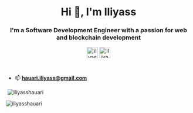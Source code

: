 <h1 align="center">Hi 👋, I'm Iliyass</h1>
<h3 align="center">I'm a Software Development Engineer with a passion for web and blockchain development</h3>

<p align="center">
<a href="https://twitter.com/ilyass0627" target="blank"><img align="center" src="https://cdn.jsdelivr.net/npm/simple-icons@3.0.1/icons/twitter.svg" alt="ilyass0627" height="30" width="30" /></a>
<a href="https://www.linkedin.com/in/iliyass-hauari-07558618b/" target="blank"><img align="center" src="https://cdn.jsdelivr.net/npm/simple-icons@3.0.1/icons/linkedin.svg" alt="iliyass-hauari-07558618b" height="30" width="30" /></a>
</p><br/>


- 📫  **hauari.iliyass@gmail.com**


<p>&nbsp;<img align="center" src="https://github-readme-stats.vercel.app/api?username=iliyasshauari&show_icons=true" alt="iliyasshauari" /></p>
<p><img align="left" src="https://github-readme-stats.vercel.app/api/top-langs/?username=iliyasshauari&layout=compact&hide=html" alt="iliyasshauari" /></p>

